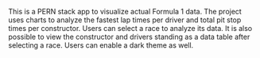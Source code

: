 This is a PERN stack app to visualize actual Formula 1 data. The project uses charts to analyze the fastest lap times per driver and total pit stop times per constructor. Users can select a race to analyze its data. It is also possible to view the constructor and drivers standing as a data table after selecting a race. Users can enable a dark theme as well.